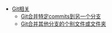 * [Git相关](git/README.md)
  * [Git合并特定commits到另一个分支](git/some_of_the_branches_are_commit.md)
  * [Git合并其他分支的个别文件或文件夹](git/merge_files_or_folders_from_other_branches.md)
